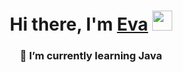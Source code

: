 <h1 align="center">Hi there, I'm <a href="#" target="_blank">Eva</a> 
<img src="https://github.com/blackcater/blackcater/raw/main/images/Hi.gif" height="32"/></h1>
<h3 align="center">🌱 I’m currently learning Java</h3>
<!--
**evazelenka/evazelenka** is a ✨ _special_ ✨ repository because its `README.md` (this file) appears on your GitHub profile.

Here are some ideas to get you started:

- 🔭 I’m currently working on ...
- 🌱 I’m currently learning ...
- 👯 I’m looking to collaborate on ...
- 🤔 I’m looking for help with ...
- 💬 Ask me about ...
- 📫 How to reach me: ...
- 😄 Pronouns: ...
- ⚡ Fun fact: ...
-->

<h2 align="center">[![Top Langs](https://github-readme-stats.vercel.app/api/top-langs/?username=evazelenka&hide=python,jupyter_notebook)](https://github.com/anuraghazra/github-readme-stats)</h2>
